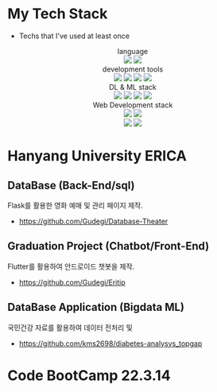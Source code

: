 <!--
**ji-hun-choi/ji-hun-choi** is a ✨ _special_ ✨ repository because its `README.md` (this file) appears on your GitHub profile.

Here are some ideas to get you started:

- 🔭 I’m currently working on ...
- 🌱 I’m currently learning ...
- 👯 I’m looking to collaborate on ...
- 🤔 I’m looking for help with ...
- 💬 Ask me about ...
- 📫 How to reach me: ...
- 😄 Pronouns: ...
- ⚡ Fun fact: ...
-->
# My Tech Stack
 - Techs that I've used at least once
<p align="center">
  language
<br>
  <img src="https://img.shields.io/badge/Python-blue?logo=Python&logoColor=white"/>
  <img src="https://img.shields.io/badge/Java-navy?logo=Java&logoColor=white"/>
<br>
  development tools
<br>
  <img src="https://img.shields.io/badge/Pycharm-blue?logo=Pycharm&logoColor=white"/>
  <img src="https://img.shields.io/badge/IntelliJ IDEA-blue?logo=intellijidea&logoColor=white"/>
  <img src="https://img.shields.io/badge/Jupyter-darkgoldenrod?logo=Jupyter&logoColor=white"/>
  <img src="https://img.shields.io/badge/Google Colab-gold?logo=googlecolab&logoColor=white"/>
<br>
  DL & ML stack
<br>
  <img src="https://img.shields.io/badge/Tensorflow-orange?logo=Tensorflow&logoColor=white"/>
  <img src="https://img.shields.io/badge/Pytorch-red?logo=Pytorch&logoColor=white"/>
  <img src="https://img.shields.io/badge/Sklearn-yellow?logo=Sklearn&logoColor=white"/>
  <img src="https://img.shields.io/badge/Matplot-redwine?logo=Matplot&logoColor=white"/>
<br>
  Web Development stack
<br>
  <img src="https://img.shields.io/badge/flask-red?logo=flask&logoColor=white"/>
  <img src="https://img.shields.io/badge/MySQL-skyblue?logo=MySQL&logoColor=white"/>
<br>
  <img src="https://img.shields.io/badge/Spring-green?logo=Spring&logoColor=white"/>
  <img src="https://img.shields.io/badge/Spring Boot-green?logo=springboot&logoColor=white"/>
</p>


# Hanyang University ERICA
## DataBase (Back-End/sql)
  Flask를 활용한 영화 예매 및 관리 페이지 제작.
 - https://github.com/Gudegi/Database-Theater

## Graduation Project (Chatbot/Front-End)
  Flutter를 활용하여 안드로이드 챗봇을 제작.
 - https://github.com/Gudegi/Eritip

## DataBase Application (Bigdata ML) 
  국민건강 자료를 활용하여 데이터 전처리 및 
 - https://github.com/kms2698/diabetes-analysys_topgap

# Code BootCamp 22.3.14
